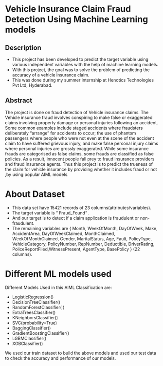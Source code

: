 # Vehicle Insurance Claim Fraud Detection Using Machine Learning models

## Description
* This project has been developed to predict the target variable using various independent variables with the help of machine learning models. 
* With this project, the goal was to solve the problem of predicting the accuracy of a vehicle insurance claim. 
* This was done during my summer internship at Henotics Technologies Pvt Ltd, Hyderabad.

## Abstract
The project is done on fraud detection of Vehicle insurance claims. The Vehicle insurance fraud involves conspiring to make false or exaggerated claims involving property damage or personal injuries following an accident. Some common examples include staged accidents where fraudsters deliberately “arrange” for accidents to occur; the use of phantom passengers where people who were not even at the scene of the accident claim to have suffered grievous injury, and make false personal injury claims where personal injuries are grossly exaggerated. While some insurance frauds are categorised as false claims, some frauds are classified as false policies. As a result, innocent people fall prey to fraud insurance providers and fraud insurance agents. Thus this project is to predict the trueness of the claim for vehicle insurance by providing whether it includes fraud or not ,by using popular AIML models.

# About Dataset
* This data set have 15421 records of  23 columns(attributes/variables).
* The target variable is “ Fraud_Found” .
* And our target is to detect if a claim application is fraudulent or non-fraudulent.
* The remaining variables are { Month, WeekOfMonth, DayOfWeek, Make, AccidentArea, DayOfWeekClaimed, MonthClaimed, WeekOfMonthClaimed, Gender, MaritalStatus, Age, Fault, PolicyType,  VehicleCategory, PolicyNumber, RepNumber, Deductible, DriverRating, PoliceReportFiled,WitnessPresent, AgentType, BasePolicy } (22 columns).

# Different ML models used
Different Models Used in this AIML Classification are:
* LogisticRegression() 
* DecisionTreeClassifier()
* RandomForestClassifier( ) 
* ExtraTreesClassifier() 
* KNeighborsClassifier() 
* SVC(probability=True) 
* BaggingClassifier()
* GradientBoostingClassifier()
* LGBMClassifier()
* XGBClassifier()

We used our train dataset to build the above models and used our test data to check the accuracy and performance of our models.
